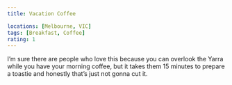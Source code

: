 ```yaml
---
title: Vacation Coffee

locations: [Melbourne, VIC]
tags: [Breakfast, Coffee]
rating: 1
---
```


I’m sure there are people who love this because you can overlook the Yarra while you have your morning coffee, but it takes them 15 minutes to prepare a toastie and honestly that’s just not gonna cut it. 